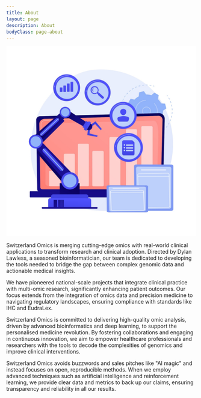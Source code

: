 ```yaml
---
title: About
layout: page
description: About
bodyClass: page-about
---
```


![Accounting Services](/images/freepik_vectorjuice/online-business-development-gradual-growth-positive-tendency-gain-indicator-statistics-chart-diagram-female-analyst-cartoon-character_335657-2548.jpg)


Switzerland Omics is merging cutting-edge omics with real-world clinical applications to transform research and clinical adoption.
Directed by Dylan Lawless, a seasoned bioinformatician, our team is dedicated to developing the tools needed to bridge the gap between complex genomic data and actionable medical insights.

We have pioneered national-scale projects that integrate clinical practice with multi-omic research, significantly enhancing patient outcomes. 
Our focus extends from the integration of omics data and precision medicine to navigating regulatory landscapes, ensuring compliance with standards like IHC and EudraLex.

Switzerland Omics is committed to delivering high-quality omic analysis, driven by advanced bioinformatics and deep learning, to support the personalised medicine revolution. 
By fostering collaborations and engaging in continuous innovation, we aim to empower healthcare professionals and researchers with the tools to decode the complexities of genomics and improve clinical interventions.

Switzerland Omics avoids buzzwords and sales pitches like "AI magic" and instead focuses on open, reproducible methods. When we employ advanced techniques such as artificial intelligence and reinforcement learning, we provide clear data and metrics to back up our claims, ensuring transparency and reliability in all our results.

